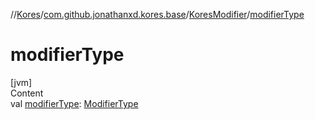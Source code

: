 //[Kores](../../index.md)/[com.github.jonathanxd.kores.base](../index.md)/[KoresModifier](index.md)/[modifierType](modifier-type.md)



# modifierType  
[jvm]  
Content  
val [modifierType](modifier-type.md): [ModifierType](../-modifier-type/index.md)  



